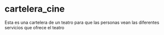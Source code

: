 # cartelera_cine
Esta es una cartelera de un teatro para que las personas vean las diferentes servicios que ofrece el teatro
